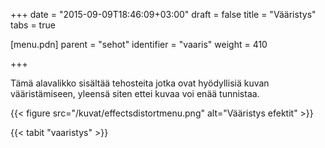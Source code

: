 +++
date = "2015-09-09T18:46:09+03:00"
draft = false
title = "Vääristys"
tabs = true

[menu.pdn]
    parent = "sehot"
    identifier = "vaaris"
    weight = 410

+++

Tämä alavalikko sisältää tehosteita jotka ovat hyödyllisiä kuvan vääristämiseen, yleensä siten ettei kuvaa voi enää tunnistaa.

{{< figure src="/kuvat/effectsdistortmenu.png" alt="Vääristys efektit" >}}

{{< tabit "vaaristys" >}}
